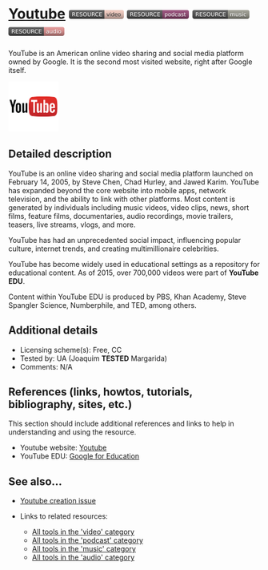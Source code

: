 # [Youtube](https://youtube.com/ )  [<img src="images/resource-video.png" align="bottom">](https://github.com/e-CLOSE/Toolbox/issues?q=label%3A02_RESOURCE+label%3Avideo) [<img src="images/resource-podcast.png" align="bottom">](https://github.com/e-CLOSE/Toolbox/issues?q=label%3A02_RESOURCE+label%3Apodcast) [<img src="images/resource-music.png" align="bottom">](https://github.com/e-CLOSE/Toolbox/issues?q=label%3A02_RESOURCE+label%3Amusic) [<img src="images/resource-audio.png" align="bottom">](https://github.com/e-CLOSE/Toolbox/issues?q=label%3A02_RESOURCE+label%3Aaudio)

YouTube is an American online video sharing and social media platform owned by Google. It is the second most visited website, right after Google itself.

[<img src="images/YouTube.png" align="bottom" height="100">](https://github.com/e-CLOSE/Toolbox/blob/main/Resources/Youtube.md)

## Detailed description

YouTube is an online video sharing and social media platform launched on February 14, 2005, by Steve Chen, Chad Hurley, and Jawed Karim. YouTube has expanded beyond the core website into mobile apps, network television, and the ability to link with other platforms. Most content is generated by individuals including music videos, video clips, news, short films, feature films, documentaries, audio recordings, movie trailers, teasers, live streams, vlogs, and more.

YouTube has had an unprecedented social impact, influencing popular culture, internet trends, and creating multimillionaire celebrities.

YouTube has become widely used in educational settings as a repository for educational content. As of 2015, over 700,000 videos were part of **YouTube EDU**.

Content within YouTube EDU is produced by PBS, Khan Academy, Steve Spangler Science, Numberphile, and TED, among others.



## Additional details

- Licensing scheme(s): Free, CC
- Tested by: UA (Joaquim __TESTED__ Margarida)
- Comments: N/A


## References (links, howtos, tutorials, bibliography, sites, etc.)

This section should include additional references and links to help in
understanding and using the resource.

- Youtube website: [Youtube](https://youtube.com/ )
- YouTube EDU: [Google for Education](https://www.youtube.com/channel/UCt84aUC9OG6di8kSdKzEHTQ)


## See also...

- [Youtube creation issue](https://github.com/e-CLOSE/Toolbox/issues/177)
- Links to related resources:

  - [All tools in the 'video' category](https://github.com/e-CLOSE/Toolbox/issues?q=label%3A02_RESOURCE+label%3Avideo)
  - [All tools in the 'podcast' category](https://github.com/e-CLOSE/Toolbox/issues?q=label%3A02_RESOURCE+label%3Apodcast)
  - [All tools in the 'music' category](https://github.com/e-CLOSE/Toolbox/issues?q=label%3A02_RESOURCE+label%3Amusic)
  - [All tools in the 'audio' category](https://github.com/e-CLOSE/Toolbox/issues?q=label%3A02_RESOURCE+label%3Aaudio)
